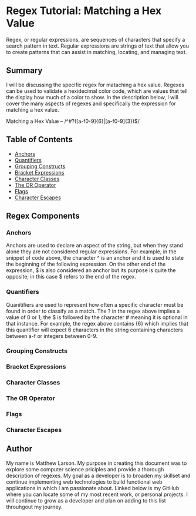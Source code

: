# Regex Tutorial: Matching a Hex Value

Regex, or regular expressions, are sequences of characters that specify a search pattern in text. Regular expressions are strings of text that allow you to create patterns that can assist in matching, locating, and managing text. 

## Summary

I will be discussing the specific regex for mataching a hex value. Regexes can be used to validate a hexidecimal color code, which are values that tell the display how much of a color to show. In the description below, I will cover the many aspects of regexes and specifically the expression for matching a hex value. 

Matching a Hex Value – /^#?([a-f0-9]{6}|[a-f0-9]{3})$/

## Table of Contents

- [Anchors](#anchors)
- [Quantifiers](#quantifiers)
- [Grouping Constructs](#grouping-constructs)
- [Bracket Expressions](#bracket-expressions)
- [Character Classes](#character-classes)
- [The OR Operator](#the-or-operator)
- [Flags](#flags)
- [Character Escapes](#character-escapes)

## Regex Components

### Anchors

Anchors are used to declare an aspect of the string, but when they stand alone they are not considered regular expressions. For example, in the snippet of code above, the character ^ is an anchor and it is used to state the beginning of the following expression. On the other end of the expression, $ is also considered an anchor but its purpose is quite the opposite; in this case $ refers to the end of the regex. 

### Quantifiers

Quanitifiers are used to represent how often a specific character must be found in order to classify as a match. The ? in the regex above implies a value of 0 or 1; the $ is followed by the character # meaning it is optional in that instance. For example, the regex above contains {6} which implies that this quantifier will expect 6 characters in the string containing characters between a-f or integers between 0-9. 

### Grouping Constructs



### Bracket Expressions

### Character Classes

### The OR Operator

### Flags

### Character Escapes

## Author

My name is Matthew Larson. My purpose in creating this document was to explore some computer science priciples and provide a thorough description of regexes. My goal as a developer is to broaden my skillset and continue implementing web technologies to build functional web applications in which I am passionate about. Linked below is my GitHub where you can locate some of my most recent work, or personal projects. I will continue to grow as a developer and plan on adding to this list throuhgout my journey.

<link href="https://github.com/matthewtlarson" />
